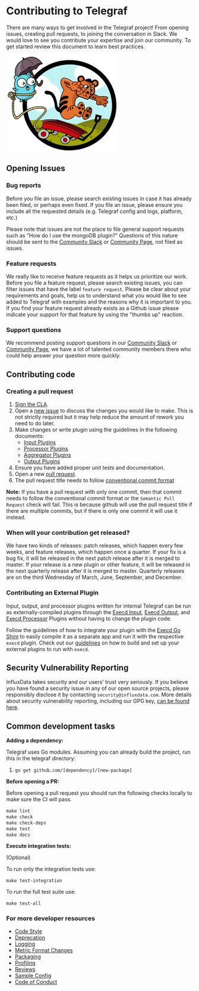 # Contributing to Telegraf

There are many ways to get involved in the Telegraf project! From opening issues, creating pull requests, to joining the conversation in Slack. We would love to see you contribute your expertise and join our community. To get started review this document to learn best practices.

![tiger](assets/GopherAndTiger.png "tiger")

## Opening Issues

### Bug reports

Before you file an issue, please search existing issues in case it has already been filed, or perhaps even fixed. If you file an issue, please ensure you include all the requested details (e.g. Telegraf config and logs, platform, etc.)

Please note that issues are not the place to file general support requests such as "How do I use the mongoDB plugin?" Questions of this nature should be sent to the [Community Slack](https://influxdata.com/slack) or [Community Page](https://community.influxdata.com/), not filed as issues.

### Feature requests

We really like to receive feature requests as it helps us prioritize our work. Before you file a feature request, please search existing issues, you can filter issues that have the label `feature request`. Please be clear about your requirements and goals, help us to understand what you would like to see added to Telegraf with examples and the reasons why it is important to you. If you find your feature request already exists as a Github issue please indicate your support for that feature by using the "thumbs up" reaction.

### Support questions

We recommend posting support questions in our [Community Slack](https://influxdata.com/slack) or [Community Page](https://community.influxdata.com/), we have a lot of talented community members there who could help answer your question more quickly.

## Contributing code

### Creating a pull request

1. [Sign the CLA][cla].
2. Open a [new issue][] to discuss the changes you would like to make.  This is
   not strictly required but it may help reduce the amount of rework you need
   to do later.
3. Make changes or write plugin using the guidelines in the following
   documents:
   - [Input Plugins][inputs]
   - [Processor Plugins][processors]
   - [Aggregator Plugins][aggregators]
   - [Output Plugins][outputs]
4. Ensure you have added proper unit tests and documentation.
5. Open a new [pull request][].
6. The pull request title needs to follow [conventional commit format](https://www.conventionalcommits.org/en/v1.0.0/#summary)

**Note:** If you have a pull request with only one commit, then that commit needs to follow the conventional commit format or the `Semantic Pull Request` check will fail. This is because github will use the pull request title if there are multiple commits, but if there is only one commit it will use it instead.

### When will your contribution get released?

We have two kinds of releases: patch releases, which happen every few weeks, and feature releases, which happen once a quarter. If your fix is a bug fix, it will be released in the next patch release after it is merged to master. If your release is a new plugin or other feature, it will be released in the next quarterly release after it is merged to master. Quarterly releases are on the third Wednesday of March, June, September, and December.

### Contributing an External Plugin

Input, output, and processor plugins written for internal Telegraf can be run as externally-compiled plugins through the [Execd Input](/plugins/inputs/execd), [Execd Output](/plugins/outputs/execd), and [Execd Processor](/plugins/processors/execd) Plugins without having to change the plugin code.

Follow the guidelines of how to integrate your plugin with the [Execd Go Shim](/plugins/common/shim) to easily compile it as a separate app and run it with the respective `execd` plugin.
Check out our [guidelines](/docs/EXTERNAL_PLUGINS.md#external-plugin-guidelines) on how to build and set up your external plugins to run with `execd`.

## Security Vulnerability Reporting

InfluxData takes security and our users' trust very seriously. If you believe you have found a security issue in any of our
open source projects, please responsibly disclose it by contacting `security@influxdata.com`. More details about
security vulnerability reporting,
including our GPG key, [can be found here](https://www.influxdata.com/how-to-report-security-vulnerabilities/).

## Common development tasks

**Adding a dependency:**

Telegraf uses Go modules. Assuming you can already build the project, run this in the telegraf directory:

1. `go get github.com/[dependency]/[new-package]`

**Before opening a PR:**

Before opening a pull request you should run the following checks locally to make sure the CI will pass.

```shell
make lint
make check
make check-deps
make test
make docs
```

**Execute integration tests:**

(Optional)

To run only the integration tests use:

```shell
make test-integration
```

To run the full test suite use:

```shell
make test-all
```

### For more developer resources

- [Code Style][codestyle]
- [Deprecation][deprecation]
- [Logging][logging]
- [Metric Format Changes][metricformat]
- [Packaging][packaging]
- [Profiling][profiling]
- [Reviews][reviews]
- [Sample Config][sample config]
- [Code of Conduct][code of conduct]

[cla]: https://www.influxdata.com/legal/cla/
[new issue]: https://github.com/influxdata/telegraf/issues/new/choose
[pull request]: https://github.com/influxdata/telegraf/compare
[inputs]: /docs/INPUTS.md
[processors]: /docs/PROCESSORS.md
[aggregators]: /docs/AGGREGATORS.md
[outputs]: /docs/OUTPUTS.md
[codestyle]: /docs/developers/CODE_STYLE.md
[deprecation]: /docs/developers/DEPRECATION.md
[logging]: /docs/developers/LOGGING.md
[metricformat]: /docs/developers/METRIC_FORMAT_CHANGES.md
[packaging]: /docs/developers/PACKAGING.md
[profiling]: /docs/developers/PROFILING.md
[reviews]: /docs/developers/REVIEWS.md
[sample config]: /docs/developers/SAMPLE_CONFIG.md
[code of conduct]: /CODE_OF_CONDUCT.md
